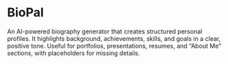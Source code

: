 # BioPal
An AI-powered biography generator that creates structured personal profiles. It highlights background, achievements, skills, and goals in a clear, positive tone. Useful for portfolios, presentations, resumes, and “About Me” sections, with placeholders for missing details.

